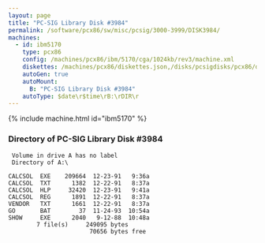 ```yaml
---
layout: page
title: "PC-SIG Library Disk #3984"
permalink: /software/pcx86/sw/misc/pcsig/3000-3999/DISK3984/
machines:
  - id: ibm5170
    type: pcx86
    config: /machines/pcx86/ibm/5170/cga/1024kb/rev3/machine.xml
    diskettes: /machines/pcx86/diskettes.json,/disks/pcsigdisks/pcx86/diskettes.json
    autoGen: true
    autoMount:
      B: "PC-SIG Library Disk #3984"
    autoType: $date\r$time\rB:\rDIR\r
---
```


{% include machine.html id="ibm5170" %}

### Directory of PC-SIG Library Disk #3984

     Volume in drive A has no label
     Directory of A:\

    CALCSOL  EXE    209664  12-23-91   9:36a
    CALCSOL  TXT      1382  12-22-91   8:37a
    CALCSOL  HLP     32420  12-23-91   9:41a
    CALCSOL  REG      1891  12-22-91   8:37a
    VENDOR   TXT      1661  12-22-91   8:37a
    GO       BAT        37  11-24-93  10:54a
    SHOW     EXE      2040   9-12-88  10:48a
            7 file(s)     249095 bytes
                           70656 bytes free
